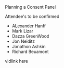 
Planning a Consent Panel

Attendee's to be confirmed

- ALexander Hanff
- Mark Lizar
- Dazza GreenWood
- Jon Neiditz
- Jonathon Ashkin
- Richard Beuamont 

vidlink here

